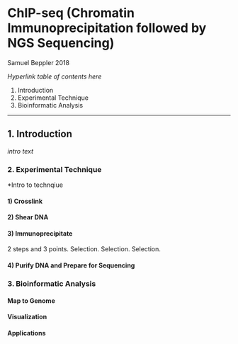 # ChIP-seq (Chromatin Immunoprecipitation followed by NGS Sequencing)

Samuel Beppler 2018

*Hyperlink table of contents here*

1. Introduction
2. Experimental Technique 
3. Bioinformatic Analysis

---

## 1. Introduction

*intro text*

### 2. Experimental Technique

*Intro to technqiue

#### 1) Crosslink
#### 2) Shear DNA
#### 3) Immunoprecipitate
2 steps and 3 points. Selection. Selection. Selection.
#### 4) Purify DNA and Prepare for Sequencing

### 3. Bioinformatic Analysis

#### Map to Genome
#### Visualization
#### Applications


